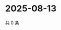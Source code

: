# 2025-08-13

共 0 条

<!-- BEGIN ZHIHUVIDEO -->
<!-- 最后更新时间 Wed Aug 13 2025 22:13:06 GMT+0800 (China Standard Time) -->

<!-- END ZHIHUVIDEO -->
